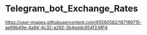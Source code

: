 # Telegram_bot_Exchange_Rates

https://user-images.githubusercontent.com/65560582/187189715-ae69b49e-4a94-4c32-a292-3b4eddc954f3.MP4

